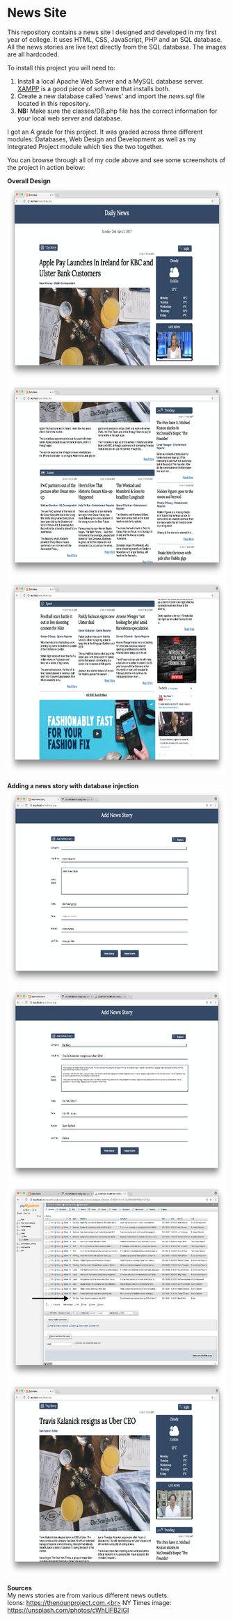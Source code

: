 # News Site
This repository contains a news site I designed and developed in my first year of college.
It uses HTML, CSS, JavaScript, PHP and an SQL database. All the news stories are live text directly from the SQL database. The images are all hardcoded.

To install this project you will need to:
1. Install a local Apache Web Server and a MySQL database server. <a href="https://www.apachefriends.org/index.html">XAMPP</a> is a good piece of software that installs both.   
2. Create a new database called 'news' and import the <i>news.sql</i> file located in this repository.
3. <b>NB:</b> Make sure the classes/DB.php file has the correct information for your local web server and database.

I got an A grade for this project. It was graded across three different modules: Databases, Web Design and Development as well as my Integrated Project module which ties the two together.

You can browse through all of my code above and see some screenshots of the project in action below:

<b>Overall Design</b><br>
<img src="https://raw.githubusercontent.com/MarkSweeney96/news_site/master/screenshots/news-site-sc1.png" alt="screenshot1" height="450">
<br>
<img src="https://raw.githubusercontent.com/MarkSweeney96/news_site/master/screenshots/news-site-sc2.png" alt="screenshot2" height="450">
<br>
<img src="https://raw.githubusercontent.com/MarkSweeney96/news_site/master/screenshots/news-site-sc3.png" alt="screenshot3" height="450"><br>

<b>Adding a news story with database injection</b><br>
<img src="https://raw.githubusercontent.com/MarkSweeney96/news_site/master/screenshots/empty-form.png" alt="empty-form" height="450">
<br>
<img src="https://raw.githubusercontent.com/MarkSweeney96/news_site/master/screenshots/form-with-data.png" alt="form-with-data" height="450">
<br>
<img src="https://raw.githubusercontent.com/MarkSweeney96/news_site/master/screenshots/database-injection.png" alt="database-injection" height="450">
<br>
<img src="https://raw.githubusercontent.com/MarkSweeney96/news_site/master/screenshots/updated-news-story.png" alt="updated-news-story" height="450"><br>


<b>Sources</b><br>
My news stories are from various different news outlets.<br>
Icons: https://thenounproject.com.<br>
NY Times image: https://unsplash.com/photos/cWhLlFB2IGI
